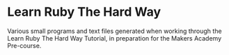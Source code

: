 # Learn Ruby The Hard Way

Various small programs and text files generated when working through the Learn Ruby The Hard Way Tutorial, in preparation for the Makers Academy Pre-course.
